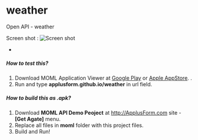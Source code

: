 # weather
Open API - weather

Screen shot :
![Screen shot](http://applusform.github.io/weather/screenshot.png)

-
##### How to test this?
1. Download MOML Application Viewer at [Google Play](https://play.google.com/store/apps/details?id=org.mospi.momlappviewer) or [Apple AppStore](http://itunes.apple.com/app/id893554325). .
2. Run and type **applusform.github.io/weather** in url field.

##### How to build this as .apk?
1. Download **MOML API Demo Peoject** at <a href="http://ApplusForm.com" target="_blank">http:<span></span>//ApplusForm.com</a> site - **[Get Agate]** menu.
2. Replace all files in **moml** folder with this project files.
3. Build and Run!
